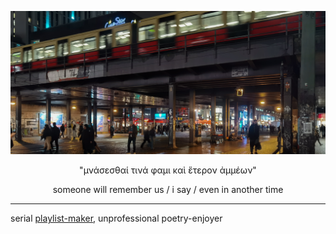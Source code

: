 ![alexanderplatz s-bahn](alexanderplatz_sbahn.jpeg)
<p align="center">"μνάσεσθαί τινά φαμι καὶ ἕτερον ἀμμέων"</p>
<p align="center">someone will remember us / i say / even in another time</p>

-----------

<p align=“right”>serial <a href=“https://open.spotify.com/user/dtcvdixhmitdfl39jd4ulk239?si=iHAdGJiLSXKM9okTOg-I3w”>playlist-maker</a>, unprofessional poetry-enjoyer</p>